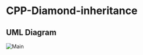# CPP-Diamond-inheritance
## UML Diagram
![Main](https://user-images.githubusercontent.com/62781747/147141059-33c74a00-34fd-4961-bdb6-932fe1300856.png)
